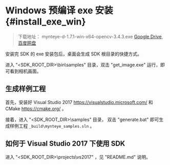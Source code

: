 # Windows 预编译 exe 安装 {#install_exe_win}

> 下载地址： mynteye-d-1.7.1-win-x64-opencv-3.4.3.exe [Google Drive](https://drive.google.com/open?id=1FQrRdpK51U43ihX5pVkMRUedtOOc0FNg), [百度网盘](https://pan.baidu.com/s/1GeeZ-4-DVyZJ2wUh0aknjQ)

安装完 SDK 的 exe 安装包后，桌面会生成 SDK 根目录的快捷方式。

进入 "<SDK_ROOT_DIR>\bin\samples" 目录，双击 "get_image.exe" 运行，即可看到相机画面。

## 生成样例工程

首先，安装好 Visual Studio 2017 <https://visualstudio.microsoft.com/> 和 CMake <https://cmake.org/> 。

接着，进入 "<SDK_ROOT_DIR>\samples" 目录， 双击 "generate.bat" 即可生成样例工程 `_build\mynteye_samples.sln` 。

## 如何于 Visual Studio 2017 下使用 SDK

进入 "<SDK_ROOT_DIR>\projects\vs2017" ，见 "README.md" 说明。
